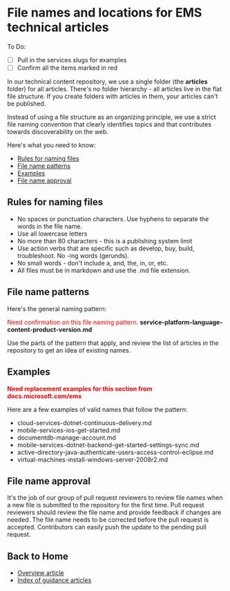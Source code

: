 <properties pageTitle="File names and locations for EMS technical articles" description="Explains the file structure for articles and the naming conventions you should follow when you create a new article." metaKeywords="" services="" solutions="" documentationCenter="" authors="tysonn" videoId="" scriptId="" manager="required" />

<tags ms.service="contributor-guide" ms.devlang="" ms.topic="article" ms.tgt_pltfrm=""  ms.workload="" ms.date="02/24/2016" ms.author="v-jocgar" />

# File names and locations for EMS technical articles
To Do: 
- [ ] Pull in the services slugs for examples
- [ ] Confirm all the items marked in red

In our technical content repository, we use a single folder (the **articles** folder) for all articles. There's no folder hierarchy - all articles live in the flat file structure. If you create folders with articles in them, your articles can't be published.

Instead of using a file structure as an organizing principle, we use a strict file naming convention that clearly identifies topics and that contributes towards discoverability on the web.

Here's what you need to know:

+ [Rules for naming files]
+ [File name patterns]
+ [Examples]
+ [File name approval]

## Rules for naming files

- No spaces or punctuation characters. Use hyphens to separate the words in the file name.
- Use all lowercase letters
- No more than 80 characters - this is a publishing system limit
- Use action verbs that are specific such as develop, buy, build, troubleshoot. No -ing words (gerunds).
- No small words - don't include a, and, the, in, or, etc.
- All files must be in markdown and use the .md file extension.

## File name patterns

Here's the general naming pattern:

<span style="color:red;">Need confirmation on this file naming pattern.</span>
 **service-platform-language-content-product-version.md**

Use the parts of the pattern that apply, and review the list of articles in the repository to get an idea of existing names. 

## Examples
<span style="color:red;"> **Need replacement examples for this section from docs.microsoft.com/ems**  </span>

Here are a few examples of valid names that follow the pattern:

- cloud-services-dotnet-continuous-delivery.md
- mobile-services-ios-get-started.md
- documentdb-manage-account.md
- mobile-services-dotnet-backend-get-started-settings-sync.md
- active-directory-java-authenticate-users-access-control-eclipse.md
- virtual-machines-install-windows-server-2008r2.md

## File name approval

It's the job of our group of pull request reviewers to review file names when a new file is submitted to the repository for the first time. Pull request reviewers should review the file name and provide feedback if changes are needed. The file name needs to be corrected before the pull request is accepted. Contributors can easily push the update to the pending pull request.

## Back to Home

- [Overview article](./../README.md)
- [Index of guidance articles](./contributor-guide-index.md)


<!--Anchors-->
[Rules for naming files]: #rules
[File name patterns]: #pattern
[Examples]: #standard-examples
[File name approval]: #file-name-approval
